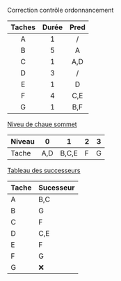 Correction contrôle ordonnancement

| Taches | Durée | Pred |
|:------:|:-----:|:----:|
|   A    |   1   |  /   |
|   B    |   5   |  A   |
|   C    |   1   | A,D  |
|   D    |   3   |  /   |
|   E    |   1   |  D   |
|   F    |   4   | C,E  |
|   G    |   1   | B,F  |

<u>Niveu de chaue sommet</u>

| Niveau | 0   | 1     | 2   | 3   |
| ------ | --- | ----- | --- | --- |
| Tache  | A,D | B,C,E | F   | G   |

<u>Tableau des successeurs</u>

| Tache | Sucesseur |
| ----- | --------- |
| A     | B,C       | 
| B     | G         |
| C     | F         |
| D     | C,E       |
| E     | F         |
| F     | G         |
| G     | ❌        |



